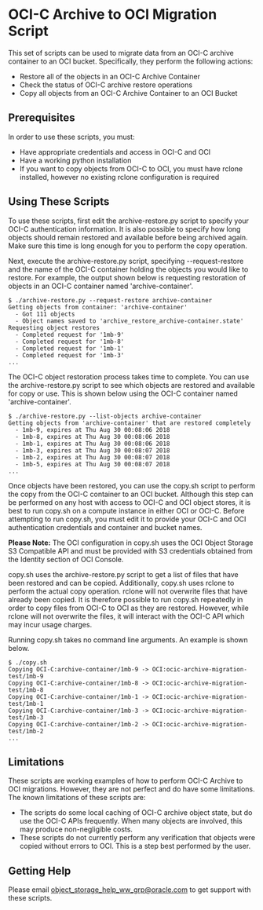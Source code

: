 # OCI-C Archive to OCI Migration Script

This set of scripts can be used to migrate data from an OCI-C archive
container to an OCI bucket. Specifically, they perform the following actions:
 - Restore all of the objects in an OCI-C Archive Container
 - Check the status of OCI-C archive restore operations
 - Copy all objects from an OCI-C Archive Container to an OCI Bucket

## Prerequisites

In order to use these scripts, you must:
 - Have appropriate credentials and access in OCI-C and OCI
 - Have a working python installation
 - If you want to copy objects from OCI-C to OCI, you must have rclone
   installed, however no existing rclone configuration is required

## Using These Scripts

To use these scripts, first edit the archive-restore.py script to
specify your OCI-C authentication information. It is also possible to
specify how long objects should remain restored and available
before being archived again. Make sure this time is long enough for
you to perform the copy operation.

Next, execute the archive-restore.py script, specifying
--request-restore and the name of the OCI-C container holding the
objects you would like to restore. For example, the output shown below
is requesting restoration of objects in an OCI-C container named
'archive-container'.

    $ ./archive-restore.py --request-restore archive-container
    Getting objects from container: 'archive-container'
      - Got 111 objects
      - Object names saved to 'archive_restore_archive-container.state'
    Requesting object restores
      - Completed request for '1mb-9'
      - Completed request for '1mb-8'
      - Completed request for '1mb-1'
      - Completed request for '1mb-3'
    ...

The OCI-C object restoration process takes time to complete. You can
use the archive-restore.py script to see which objects are restored
and available for copy or use. This is shown below using the OCI-C
container named 'archive-container'. 

    $ ./archive-restore.py --list-objects archive-container
    Getting objects from 'archive-container' that are restored completely
      - 1mb-9, expires at Thu Aug 30 00:08:06 2018
      - 1mb-8, expires at Thu Aug 30 00:08:06 2018
      - 1mb-1, expires at Thu Aug 30 00:08:06 2018
      - 1mb-3, expires at Thu Aug 30 00:08:07 2018
      - 1mb-2, expires at Thu Aug 30 00:08:07 2018
      - 1mb-5, expires at Thu Aug 30 00:08:07 2018
    ...

Once objects have been restored, you can use the copy.sh script to
perform the copy from the OCI-C container to an OCI bucket. Although
this step can be performed on any host with access to OCI-C and OCI
object stores, it is best to run copy.sh on a compute instance in
either OCI or OCI-C. Before attempting to run copy.sh, you must edit
it to provide your OCI-C and OCI authentication credentials and
container and bucket names.

**Please Note:** The OCI configuration in copy.sh uses the OCI Object
Storage S3 Compatible API and must be provided with S3 credentials
obtained from the Identity section of OCI Console.

copy.sh uses the archive-restore.py script to get a list of files that
have been restored and can be copied. Additionally, copy.sh uses
rclone to perform the actual copy operation. rclone will not overwrite
files that have already been copied. It is therefore possible to run
copy.sh repeatedly in order to copy files from OCI-C to OCI as they
are restored. However, while rclone will not overwrite the files, it
will interact with the OCI-C API which may incur usage charges.

Running copy.sh takes no command line arguments. An example is shown
below.

    $ ./copy.sh
    Copying OCI-C:archive-container/1mb-9 -> OCI:ocic-archive-migration-test/1mb-9
    Copying OCI-C:archive-container/1mb-8 -> OCI:ocic-archive-migration-test/1mb-8
    Copying OCI-C:archive-container/1mb-1 -> OCI:ocic-archive-migration-test/1mb-1
    Copying OCI-C:archive-container/1mb-3 -> OCI:ocic-archive-migration-test/1mb-3
    Copying OCI-C:archive-container/1mb-2 -> OCI:ocic-archive-migration-test/1mb-2
    ...

## Limitations

These scripts are working examples of how to perform OCI-C Archive to
OCI migrations. However, they are not perfect and do have some
limitations. The known limitations of these scripts are:
 - The scripts do some local caching of OCI-C archive object state,
   but do use the OCI-C APIs frequently. When many objects are
   involved, this may produce non-negligible costs. 
 - These scripts do not currently perform any verification that
   objects were copied without errors to OCI. This is a step best
   performed by the user.

## Getting Help

Please email object_storage_help_ww_grp@oracle.com to get support with
these scripts. 
